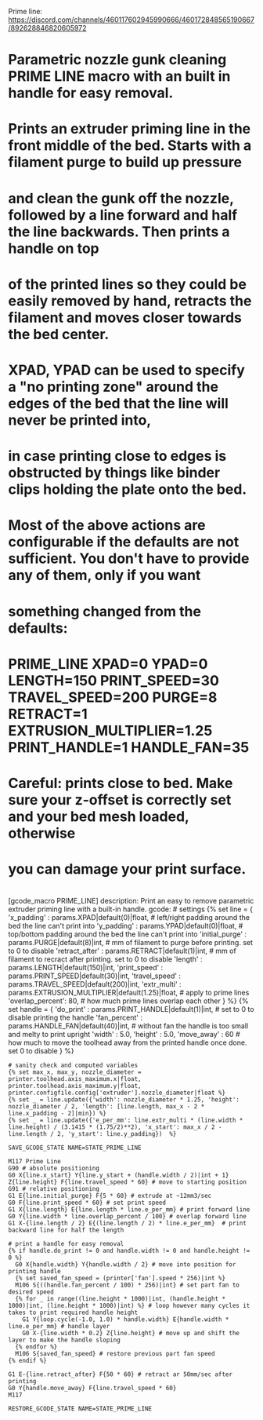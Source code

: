 Prime line: https://discord.com/channels/460117602945990666/460172848565190667/892628846820605972

#
# Parametric nozzle gunk cleaning PRIME LINE macro with an built in handle for easy removal.
#
# Prints an extruder priming line in the front middle of the bed. Starts with a filament purge to build up pressure
# and clean the gunk off the nozzle, followed by a line forward and half the line backwards. Then prints a handle on top
# of the printed lines so they could be easily removed by hand, retracts the filament and moves closer towards the bed center.
#
# XPAD, YPAD can be used to specify a "no printing zone" around the edges of the bed that the line will never be printed into,
# in case printing close to edges is obstructed by things like binder clips holding the plate onto the bed.
#
# Most of the above actions are configurable if the defaults are not sufficient. You don't have to provide any of them, only if you want
# something changed from the defaults:
#
#  PRIME_LINE XPAD=0 YPAD=0 LENGTH=150 PRINT_SPEED=30 TRAVEL_SPEED=200 PURGE=8 RETRACT=1 EXTRUSION_MULTIPLIER=1.25 PRINT_HANDLE=1 HANDLE_FAN=35
#
# Careful: prints close to bed. Make sure your z-offset is correctly set and your bed mesh loaded, otherwise
# you can damage your print surface.
#
[gcode_macro PRIME_LINE]
description: Print an easy to remove parametric extruder priming line with a built-in handle.
gcode:
    # settings
    {% set line = {
      'x_padding'      : params.XPAD|default(0)|float,  # left/right padding around the bed the line can't print into
      'y_padding'      : params.YPAD|default(0)|float,  # top/bottom padding around the bed the line can't print into
      'initial_purge'  : params.PURGE|default(8)|int,   # mm of filament to purge before printing. set to 0 to disable
      'retract_after'  : params.RETRACT|default(1)|int, # mm of filament to recract after printing. set to 0 to disable
      'length'         : params.LENGTH|default(150)|int,
      'print_speed'    : params.PRINT_SPEED|default(30)|int,
      'travel_speed'   : params.TRAVEL_SPEED|default(200)|int,
      'extr_multi'     : params.EXTRUSION_MULTIPLIER|default(1.25)|float,  # apply to prime lines
      'overlap_percent': 80, # how much prime lines overlap each other
    } %}
    {% set handle = {
      'do_print'    : params.PRINT_HANDLE|default(1)|int,  # set to 0 to disable printing the handle
      'fan_percent' : params.HANDLE_FAN|default(40)|int,   # without fan the handle is too small and melty to print upright
      'width'       : 5.0,
      'height'      : 5.0,
      'move_away'   : 60   # how much to move the toolhead away from the printed handle once done. set 0 to disable
    } %}

    # sanity check and computed variables
    {% set max_x, max_y, nozzle_diameter = printer.toolhead.axis_maximum.x|float, printer.toolhead.axis_maximum.y|float, printer.configfile.config['extruder'].nozzle_diameter|float %}
    {% set _ = line.update({'width': nozzle_diameter * 1.25, 'height': nozzle_diameter / 2, 'length': [line.length, max_x - 2 * line.x_padding - 2]|min}) %}
    {% set _ = line.update({'e_per_mm': line.extr_multi * (line.width * line.height) / (3.1415 * (1.75/2)**2), 'x_start': max_x / 2 - line.length / 2, 'y_start': line.y_padding})  %}

    SAVE_GCODE_STATE NAME=STATE_PRIME_LINE

    M117 Prime Line
    G90 # absolute positioning
    G0 X{line.x_start} Y{line.y_start + (handle.width / 2)|int + 1} Z{line.height} F{line.travel_speed * 60} # move to starting position
    G91 # relative positioning
    G1 E{line.initial_purge} F{5 * 60} # extrude at ~12mm3/sec
    G0 F{line.print_speed * 60} # set print speed
    G1 X{line.length} E{line.length * line.e_per_mm} # print forward line
    G0 Y{line.width * line.overlap_percent / 100} # overlap forward line
    G1 X-{line.length / 2} E{(line.length / 2) * line.e_per_mm}  # print backward line for half the length

    # print a handle for easy removal
    {% if handle.do_print != 0 and handle.width != 0 and handle.height != 0 %}
      G0 X{handle.width} Y{handle.width / 2} # move into position for printing handle
      {% set saved_fan_speed = (printer['fan'].speed * 256)|int %}
      M106 S{((handle.fan_percent / 100) * 256)|int} # set part fan to desired speed
      {% for _ in range((line.height * 1000)|int, (handle.height * 1000)|int, (line.height * 1000)|int) %} # loop however many cycles it takes to print required handle height
        G1 Y{loop.cycle(-1.0, 1.0) * handle.width} E{handle.width * line.e_per_mm} # handle layer
        G0 X-{line.width * 0.2} Z{line.height} # move up and shift the layer to make the handle sloping
      {% endfor %}
      M106 S{saved_fan_speed} # restore previous part fan speed
    {% endif %}
    
    G1 E-{line.retract_after} F{50 * 60} # retract ar 50mm/sec after printing
    G0 Y{handle.move_away} F{line.travel_speed * 60}
    M117

    RESTORE_GCODE_STATE NAME=STATE_PRIME_LINE
